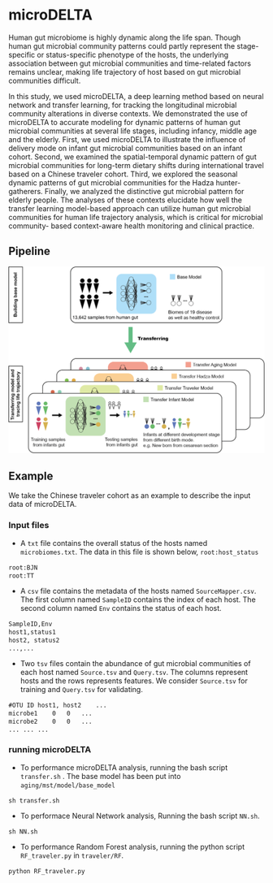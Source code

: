 # microDELTA
Human gut microbiome is highly dynamic along the life span. Though human gut microbial community patterns could partly represent the stage-specific or status-specific phenotype of the hosts, the underlying association between gut microbial communities and time-related factors remains unclear, making life trajectory of host based on gut microbial communities difficult. 

In this study, we used microDELTA, a deep learning method based on neural network and transfer learning, for tracking the longitudinal microbial community alterations in diverse contexts. We demonstrated the use of microDELTA to accurate modeling for dynamic patterns of human gut microbial communities at several life stages, including infancy, middle age and the elderly. First, we used microDELTA to illustrate the influence of delivery mode on infant gut microbial communities based on an infant cohort. Second, we examined the spatial-temporal dynamic pattern of gut microbial communities for long-term dietary shifts during international travel based on a Chinese traveler cohort. Third, we explored the seasonal dynamic patterns of gut microbial communities for the Hadza hunter-gatherers. Finally, we analyzed the distinctive gut microbial pattern for elderly people. The analyses of these contexts elucidate how well the transfer learning model-based approach can utilize human gut microbial communities for human life trajectory analysis, which is critical for microbial community- based context-aware health monitoring and clinical practice.

## Pipeline
![](microDELTA.png)

## Example
We take the Chinese traveler cohort as an example to describe the input data of microDELTA.
### Input files
* A `txt` file contains the overall status of the hosts named `microbiomes.txt`. The data in this file is shown below, `root:host_status`
```
root:BJN
root:TT
```
* A `csv` file contains the metadata of the hosts named `SourceMapper.csv`. The first column named `SampleID` contains the index of each host. The second column named `Env` contains the status of each host.
```
SampleID,Env
host1,status1
host2, status2
...,...
```
* Two `tsv` files contain the abundance of gut microbial communities of each host named `Source.tsv` and `Query.tsv`. The columns represent hosts and the rows represents features. We consider `Source.tsv` for training and `Query.tsv` for validating. 
```
#OTU ID host1, host2    ...
microbe1    0   0   ...
microbe2    0   0   ...
... ... ...
```
### running microDELTA
* To performance microDELTA analysis, running the bash script `transfer.sh` . The base model has been put into `aging/mst/model/base_model`
```
sh transfer.sh
```
* To performace Neural Network analysis, Running the bash script `NN.sh`.
```
sh NN.sh
```
* To performance Random Forest analysis, running the python script `RF_traveler.py` in `traveler/RF`.
```
python RF_traveler.py
```